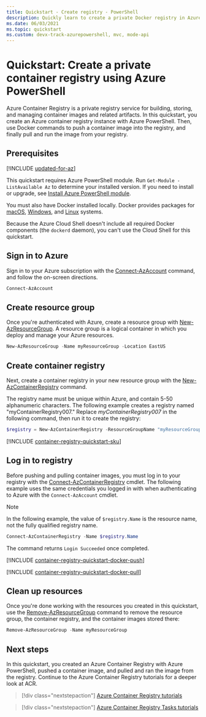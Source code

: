 ```yaml
---
title: Quickstart - Create registry - PowerShell
description: Quickly learn to create a private Docker registry in Azure Container Registry with PowerShell
ms.date: 06/03/2021
ms.topic: quickstart
ms.custom: devx-track-azurepowershell, mvc, mode-api
---
```


# Quickstart: Create a private container registry using Azure PowerShell

Azure Container Registry is a private registry service for building, storing, and managing container images and related artifacts. In this quickstart, you create an Azure container registry instance with Azure  PowerShell. Then, use Docker commands to push a container image into the registry, and finally pull and run the image from your registry.

## Prerequisites

[!INCLUDE [updated-for-az](../../includes/updated-for-az.md)]

This quickstart requires Azure PowerShell module. Run `Get-Module -ListAvailable Az` to determine your installed version. If you need to install or upgrade, see [Install Azure PowerShell module](/powershell/azure/install-az-ps).

You must also have Docker installed locally. Docker provides packages for [macOS][docker-mac], [Windows][docker-windows], and [Linux][docker-linux] systems.

Because the Azure Cloud Shell doesn't include all required Docker components (the `dockerd` daemon), you can't use the Cloud Shell for this quickstart.

## Sign in to Azure

Sign in to your Azure subscription with the [Connect-AzAccount][Connect-AzAccount] command, and follow the on-screen directions.

```powershell
Connect-AzAccount
```

## Create resource group

Once you're authenticated with Azure, create a resource group with [New-AzResourceGroup][New-AzResourceGroup]. A resource group is a logical container in which you deploy and manage your Azure resources.

```powershell
New-AzResourceGroup -Name myResourceGroup -Location EastUS
```

## Create container registry

Next, create a container registry in your new resource group with the [New-AzContainerRegistry][New-AzContainerRegistry] command.

The registry name must be unique within Azure, and contain 5-50 alphanumeric characters. The following example creates a registry named "myContainerRegistry007." Replace *myContainerRegistry007* in the following command, then run it to create the registry:

```powershell
$registry = New-AzContainerRegistry -ResourceGroupName "myResourceGroup" -Name "myContainerRegistry007" -EnableAdminUser -Sku Basic
```

[!INCLUDE [container-registry-quickstart-sku](../../includes/container-registry-quickstart-sku.md)]

## Log in to registry

Before pushing and pulling container images, you must log in to your registry with the [Connect-AzContainerRegistry][connect-azcontainerregistry] cmdlet. The following example uses the same credentials you logged in with when authenticating to Azure with the `Connect-AzAccount` cmdlet.

> [!NOTE]
> In the following example, the value of `$registry.Name` is the resource name, not the fully qualified registry name.

```powershell
Connect-AzContainerRegistry -Name $registry.Name
```

The command returns `Login Succeeded` once completed.

[!INCLUDE [container-registry-quickstart-docker-push](../../includes/container-registry-quickstart-docker-push.md)]

[!INCLUDE [container-registry-quickstart-docker-pull](../../includes/container-registry-quickstart-docker-pull.md)]

## Clean up resources

Once you're done working with the resources you created in this quickstart, use the [Remove-AzResourceGroup][Remove-AzResourceGroup] command to remove the resource group, the container registry, and the container images stored there:

```powershell
Remove-AzResourceGroup -Name myResourceGroup
```

## Next steps

In this quickstart, you created an Azure Container Registry with Azure PowerShell, pushed a container image, and pulled and ran the image from the registry. Continue to the Azure Container Registry tutorials for a deeper look at ACR.

> [!div class="nextstepaction"]
> [Azure Container Registry tutorials][container-registry-tutorial-prepare-registry]

> [!div class="nextstepaction"]
> [Azure Container Registry Tasks tutorials][container-registry-tutorial-quick-task]

<!-- LINKS - external -->
[docker-linux]: https://docs.docker.com/engine/installation/#supported-platforms
[docker-login]: https://docs.docker.com/engine/reference/commandline/login/
[docker-mac]: https://docs.docker.com/docker-for-mac/
[docker-push]: https://docs.docker.com/engine/reference/commandline/push/
[docker-tag]: https://docs.docker.com/engine/reference/commandline/tag/
[docker-windows]: https://docs.docker.com/docker-for-windows/

<!-- Links - internal -->
[Connect-AzAccount]: /powershell/module/az.accounts/connect-azaccount
[Get-Module]: /powershell/module/microsoft.powershell.core/get-module
[New-AzContainerRegistry]: /powershell/module/az.containerregistry/New-AzContainerRegistry
[New-AzResourceGroup]: /powershell/module/az.resources/new-azresourcegroup
[Remove-AzResourceGroup]: /powershell/module/az.resources/remove-azresourcegroup
[container-registry-tutorial-quick-task]: container-registry-tutorial-quick-task.md
[container-registry-skus]: container-registry-skus.md
[container-registry-tutorial-prepare-registry]: container-registry-tutorial-prepare-registry.md
[connect-azcontainerregistry]: /powershell/module/az.containerregistry/connect-azcontainerregistry
